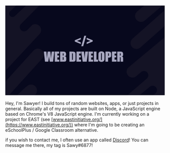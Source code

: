 ![Header](https://github.com/sqwwy/sqwwy/blob/master/Untitled_Artwork%203.jpg?raw=true)

Hey, I'm Sawyer! I build tons of random websites, apps, or just projects in general. Basically all of my projects are built on Node, a JavaScript engine based on Chrome's V8 JavaScript engine. I'm currently working on a project for EAST (see [www.eastinitiative.org/](https://www.eastinitiative.org/)) where I'm going to be creating an eSchoolPlus / Google Classroom alternative.

if you wish to contact me, I often use an app called [Discord](https://discord.com)! You can message me there, my tag is Sawy#6877!
